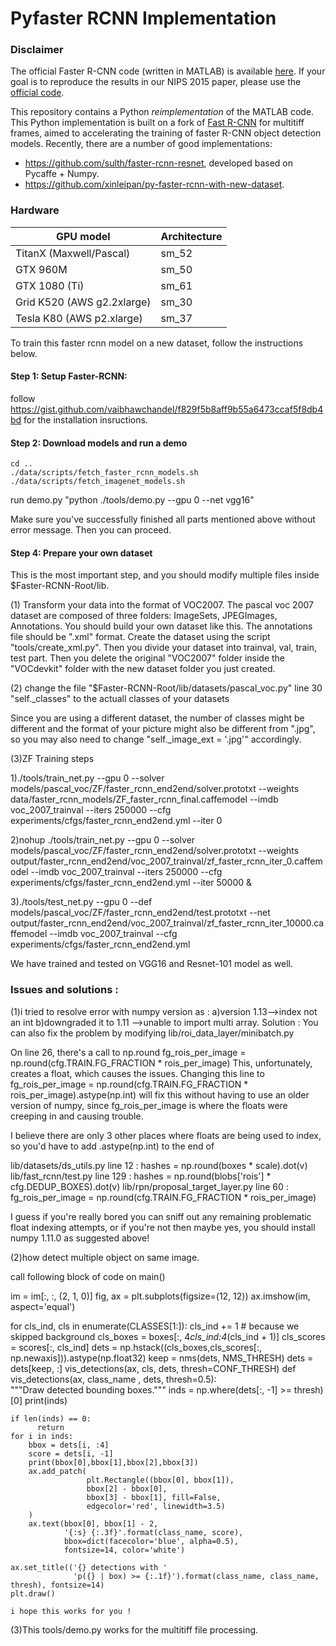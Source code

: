 # Pyfaster RCNN Implementation

### Disclaimer

The official Faster R-CNN code (written in MATLAB) is available [here](https://github.com/ShaoqingRen/faster_rcnn).
If your goal is to reproduce the results in our NIPS 2015 paper, please use the [official code](https://github.com/ShaoqingRen/faster_rcnn).

This repository contains a Python *reimplementation* of the MATLAB code.
This Python implementation is built on a fork of [Fast R-CNN](https://github.com/rbgirshick/fast-rcnn) for multitiff frames, aimed to accelerating the training of faster R-CNN object detection models. Recently, there are a number of good implementations:

* https://github.com/sulth/faster-rcnn-resnet, developed based on Pycaffe + Numpy.
* https://github.com/xinleipan/py-faster-rcnn-with-new-dataset.

### Hardware 

  | GPU model  | Architecture |
  | ------------- | ------------- |
  | TitanX (Maxwell/Pascal) | sm_52 |
  | GTX 960M | sm_50 |
  | GTX 1080 (Ti) | sm_61 |
  | Grid K520 (AWS g2.2xlarge) | sm_30 |
  | Tesla K80 (AWS p2.xlarge) | sm_37 |



To train this faster rcnn model on a new dataset, follow the instructions below. 

#### Step 1: Setup Faster-RCNN:

follow https://gist.github.com/vaibhawchandel/f829f5b8aff9b55a6473ccaf5f8db4bd for the installation insructions.

#### Step 2: Download models and run a demo

    cd ..
    ./data/scripts/fetch_faster_rcnn_models.sh
    ./data/scripts/fetch_imagenet_models.sh

run demo.py "python ./tools/demo.py --gpu 0 --net vgg16"

Make sure you've successfully finished all parts mentioned above without error message. Then you can proceed.

#### Step 4: Prepare your own dataset

This is the most important step, and you should modify multiple files inside $Faster-RCNN-Root/lib.

(1) Transform your data into the format of VOC2007. The pascal voc 2007 dataset are composed of three folders: ImageSets, JPEGImages, Annotations. You should build your own dataset like this. The annotations file should be ".xml" format. Create the dataset using the script "tools/create_xml.py". Then you divide your dataset into trainval, val, train, test part. Then you delete the original "VOC2007" folder inside the "VOCdevkit" folder with the new dataset folder you just created. 

(2) change the file "$Faster-RCNN-Root/lib/datasets/pascal_voc.py" line 30 "self._classes" to the actuall classes of your datasets

Since you are using a different dataset, the number of classes might be different and the format of your picture might also be different from ".jpg", so you may also need to change "self._image_ext = '.jpg'" accordingly. 

(3)ZF Training steps

1)./tools/train_net.py --gpu 0 --solver models/pascal_voc/ZF/faster_rcnn_end2end/solver.prototxt --weights data/faster_rcnn_models/ZF_faster_rcnn_final.caffemodel --imdb voc_2007_trainval --iters 250000 --cfg experiments/cfgs/faster_rcnn_end2end.yml --iter 0

2)nohup ./tools/train_net.py --gpu 0 --solver models/pascal_voc/ZF/faster_rcnn_end2end/solver.prototxt --weights output/faster_rcnn_end2end/voc_2007_trainval/zf_faster_rcnn_iter_0.caffemodel --imdb voc_2007_trainval --iters 250000 --cfg experiments/cfgs/faster_rcnn_end2end.yml --iter 50000 &

3)./tools/test_net.py --gpu 0 --def models/pascal_voc/ZF/faster_rcnn_end2end/test.prototxt --net output/faster_rcnn_end2end/voc_2007_trainval/zf_faster_rcnn_iter_10000.caffemodel --imdb voc_2007_trainval --cfg experiments/cfgs/faster_rcnn_end2end.yml 

We have trained and tested on VGG16 and Resnet-101 model as well.


### Issues and solutions :

(1)i tried to resolve error with numpy version as :
a)version 1.13—>index not an int
b)downgraded it to 1.11 —>unable to import multi array.
Solution :
 You can also fix the problem by modifying lib/roi_data_layer/minibatch.py

On line 26, there's a call to np.round
fg_rois_per_image = np.round(cfg.TRAIN.FG_FRACTION * rois_per_image)
This, unfortunately, creates a float, which causes the issues. Changing this line to
fg_rois_per_image = np.round(cfg.TRAIN.FG_FRACTION * rois_per_image).astype(np.int)
will fix this without having to use an older version of numpy, since fg_rois_per_image is where the floats were creeping in and causing trouble.

I believe there are only 3 other places where floats are being used to index, so you'd have to add
.astype(np.int) to the end of

lib/datasets/ds_utils.py line 12 : hashes = np.round(boxes * scale).dot(v)
lib/fast_rcnn/test.py line 129 : hashes = np.round(blobs['rois'] * cfg.DEDUP_BOXES).dot(v)
lib/rpn/proposal_target_layer.py line 60 : fg_rois_per_image = np.round(cfg.TRAIN.FG_FRACTION * rois_per_image)

I guess if you're really bored you can sniff out any remaining problematic float indexing attempts, or if you're not then maybe yes, you should install numpy 1.11.0 as suggested above!

(2)how detect multiple object on same image.

   call following block of code on main()

im = im[:, :, (2, 1, 0)]
fig, ax = plt.subplots(figsize=(12, 12))
 ax.imshow(im, aspect='equal')


for cls_ind, cls in enumerate(CLASSES[1:]):
        cls_ind += 1 # because we skipped background
        cls_boxes = boxes[:, 4*cls_ind:4*(cls_ind + 1)]
        cls_scores = scores[:, cls_ind]
        dets = np.hstack((cls_boxes,cls_scores[:, np.newaxis])).astype(np.float32)
        keep = nms(dets, NMS_THRESH)
        dets =  dets[keep, :]
        vis_detections(ax, cls, dets,  thresh=CONF_THRESH)
def vis_detections(ax, class_name , dets, thresh=0.5):    
"""Draw detected bounding boxes."""
    inds = np.where(dets[:, -1] >= thresh)[0]
    print(inds)

    if len(inds) == 0:
          return
    for i in inds:
        bbox = dets[i, :4]
        score = dets[i, -1]
        print(bbox[0],bbox[1],bbox[2],bbox[3])
        ax.add_patch(
                     plt.Rectangle((bbox[0], bbox[1]),
                     bbox[2] - bbox[0],
                     bbox[3] - bbox[1], fill=False,
                     edgecolor='red', linewidth=3.5)
        )
        ax.text(bbox[0], bbox[1] - 2,
                '{:s} {:.3f}'.format(class_name, score),
                bbox=dict(facecolor='blue', alpha=0.5),
                fontsize=14, color='white')

    ax.set_title(('{} detections with '
                  'p({} | box) >= {:.1f}').format(class_name, class_name,  thresh), fontsize=14)
    plt.draw()
    
    i hope this works for you !
    
    
(3)This tools/demo.py works for the multitiff file processing.


